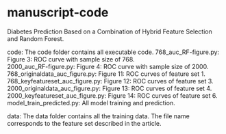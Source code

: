 # manuscript-code
Diabetes Prediction Based on a Combination of Hybrid Feature Selection and Random Forest.

code:
The code folder contains all executable code.
    768_auc_RF-figure.py: Figure 3: ROC curve with sample size of 768.  
    2000_auc_RF-figure.py: Figure 4: ROC curve with sample size of 2000.  
    768_originaldata_auc_figure.py: Figure 11: ROC curves of feature set 1.  
    768_keyfeatureset_auc_figure.py: Figure 12: ROC curves of feature set 3.  
    2000_originaldata_auc_figure.py: Figure 13: ROC curves of feature set 4.  
    2000_keyfeatureset_auc_figure.py: Figure 14: ROC curves of feature set 6.  
    model_train_predicted.py: All model training and prediction.  


data:
The data folder contains all the training data.
    The file name corresponds to the feature set described in the article.
